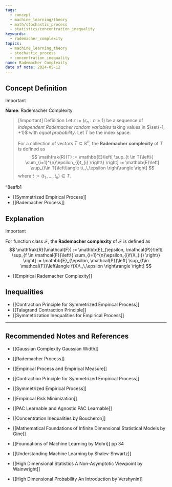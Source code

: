 ```yaml
---
tags:
  - concept
  - machine_learning/theory
  - math/stochastic_process
  - statistics/concentration_inequality
keywords:
  - rademacher_complexity
topics:
  - machine_learning_theory
  - stochastic_process
  - concentration_inequality
name: Rademacher Complexity
date of note: 2024-05-12
---
```


## Concept Definition

>[!important]
>**Name**: Rademacher Complexity

>[!important] Definition
>Let $\epsilon := (\epsilon_n: n \ge 1)$ be a sequence of *independent Rademacher random variables* taking values in $\set{-1, +1}$ with *equal probability*. Let $T$ be the index space.
>
>For a collection of vectors $T\subset \mathbb{R}^n$, the **Rademacher complexity** of $T$ is defined as 
>$$
>\mathfrak{R}(T) := \mathbb{E}\left[ \sup_{t \in T}\left\{ \sum_{i=1}^{n}\epsilon_{i}t_{i} \right\}    \right] := \mathbb{E}\left[ \sup_{t\in T}\left\langle  t\,,\,\epsilon    \right\rangle  \right] 
>$$
>where $t := (t_1 \,{,}\ldots{,}\, t_n) \in T$.

^8eafb1


- [[Symmetrized Empirical Process]]
- [[Rademacher Process]]


## Explanation

>[!important] 
>For function class $\mathcal{F}$, the **Rademacher complexity** of $\mathcal{F}$ is defined as 
>$$
>\mathfrak{R}(\mathcal{F}) := \mathbb{E}_{\epsilon, \mathcal{P}}\left[ \sup_{f \in \mathcal{F}}\left\{ \sum_{i=1}^{n}\epsilon_{i}f(X_{i}) \right\}    \right] := \mathbb{E}_{\epsilon, \mathcal{P}}\left[ \sup_{f\in \mathcal{F}}\left\langle  f(X)\,,\,\epsilon    \right\rangle  \right] 
>$$

- [[Empirical Rademacher Complexity]]


## Inequalities


- [[Contraction Principle for Symmetrized Empirical Process]]
- [[Talagrand Contraction Principle]]
- [[Symmetrization Inequalities for Empirical Process]]



-----------
##  Recommended Notes and References


- [[Gaussian Complexity Gaussian Width]]

- [[Rademacher Process]]
- [[Empirical Process and Empirical Measure]]
- [[Contraction Principle for Symmetrized Empirical Process]]
- [[Symmetrized Empirical Process]]


- [[Empirical Risk Minimization]]
- [[PAC Learnable and Agnostic PAC Learnable]]

- [[Concentration Inequalities by Boucheron]]
- [[Mathematical Foundations of Infinite Dimensional Statistical Models by Gine]]
- [[Foundations of Machine Learning by Mohri]] pp 34
- [[Understanding Machine Learning by Shalev-Shwartz]]
- [[High Dimensional Statistics A Non-Asymptotic Viewpoint by Wainwright]]
- [[High Dimensional Probability An Introduction by Vershynin]]